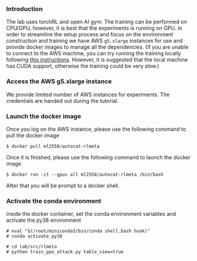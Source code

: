 ### Introduction

The lab uses torchRL and open AI gym. The training can be performed on CPU/GPU, however, it is best that the experiments is running on GPU. 
In order to streamline the setup process and focus on the environment construction and training we have AWS ```g5.xlarge``` instances for use and 
provide docker images to manage all the dependencies. (If you are unable to connect to the AWS machine, you can try running the training locally following [this instructions](local_inst.md). However, it is suggested that the local machine has CUDA support, otherwise the training could be very slow.)

### Access the AWS g5.xlarge instance

We provide limited number of AWS instances for experiments.
The credentials are handed out during the tutorial.

### Launch the docker image

Once you log on the AWS instance, please use the following command to pull the docker image 

```
$ docker pull ml2558/autocat-rlmeta
```

Once it is finished, please use the following command to launch the docker image

```
$ docker run -it --gpus all ml2558/autocat-rlmeta /bin/bash 
```

After that you will be prompt to a docker shell.

### Activate the conda environment

inside the docker container, set the conda environment variables and activate the py38 environment

```
# eval "$(/root/miniconda3/bin/conda shell.bash hook)" 
# conda activate py38
```

```
# cd lab/src/rlmeta
# python train_ppo_attack.py table_view=true
```

